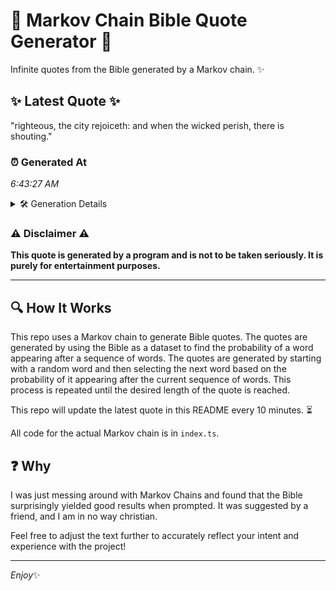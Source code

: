 # 📖 Markov Chain Bible Quote Generator 📖

Infinite quotes from the Bible generated by a Markov chain. ✨

## ✨ Latest Quote ✨
"righteous, the city rejoiceth: and when the wicked perish, there is shouting."

### ⏰ Generated At
*6:43:27 AM*

<details>
    <summary>🛠️ Generation Details</summary>
    <p>
        <strong>🌱 Seed:</strong> righteous,<br>
        <strong>🔄 Iterations:</strong> 11<br>
        <strong>📜 Context History:</strong><br>[ righteous, ]: the<br>[ righteous,, the ]: city<br>[ righteous,, the, city ]: rejoiceth:<br>[ righteous,, the, city, rejoiceth: ]: and<br>[ righteous,, the, city, rejoiceth:, and ]: when<br>[ righteous,, the, city, rejoiceth:, and, when ]: the<br>[ the, city, rejoiceth:, and, when, the ]: wicked<br>[ city, rejoiceth:, and, when, the, wicked ]: perish,<br>[ rejoiceth:, and, when, the, wicked, perish, ]: there<br>[ and, when, the, wicked, perish,, there ]: is<br>[ when, the, wicked, perish,, there, is ]: shouting.<br>
    </p>
</details>

### ⚠️ Disclaimer ⚠️
**This quote is generated by a program and is not to be taken seriously. It is purely for entertainment purposes.**

---

## 🔍 How It Works

This repo uses a Markov chain to generate Bible quotes. The quotes are generated by using the Bible as a dataset to find the probability of a word appearing after a sequence of words. The quotes are generated by starting with a random word and then selecting the next word based on the probability of it appearing after the current sequence of words. This process is repeated until the desired length of the quote is reached.

This repo will update the latest quote in this README every 10 minutes. ⏳

All code for the actual Markov chain is in `index.ts`.

## ❓ Why

I was just messing around with Markov Chains and found that the Bible surprisingly yielded good results when prompted. 
It was suggested by a friend, and I am in no way christian.

Feel free to adjust the text further to accurately reflect your intent and experience with the project!

---

*Enjoy*✨
